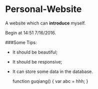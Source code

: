 # Personal-Website
A website which can **introduce** myself.

Begin at 14:51 7/16/2016.

###Some Tips:
- It should be beautiful;
- It should be responsive;
- It can store some data in the database.

    function guqiang() {
      var abc = hhh;
    }
